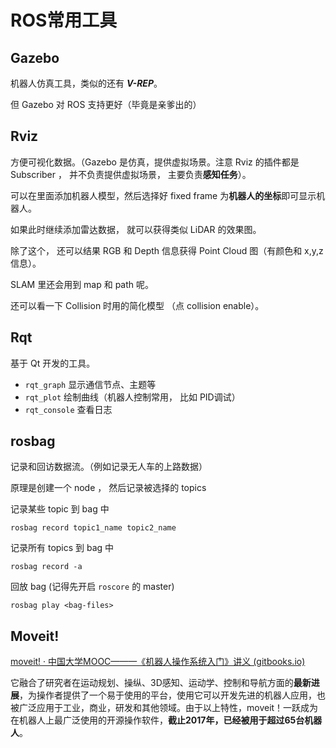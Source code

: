 # ROS常用工具



## Gazebo

机器人仿真工具，类似的还有 ***V-REP***。 

但 Gazebo 对 ROS 支持更好（毕竟是亲爹出的）



## Rviz

方便可视化数据。（Gazebo 是仿真，提供虚拟场景。注意 Rviz 的插件都是 Subscriber ， 并不负责提供虚拟场景， 主要负责**感知任务**）。

可以在里面添加机器人模型，然后选择好 fixed frame 为**机器人的坐标**即可显示机器人。

如果此时继续添加雷达数据， 就可以获得类似 LiDAR 的效果图。

除了这个， 还可以结果 RGB 和 Depth 信息获得 Point Cloud 图（有颜色和 x,y,z信息）。

SLAM 里还会用到 map 和 path 呢。

还可以看一下 Collision 时用的简化模型 （点 collision enable）。



## Rqt

基于 Qt 开发的工具。

- `rqt_graph`  显示通信节点、主题等
- `rqt_plot` 绘制曲线（机器人控制常用， 比如 PID调试）
- `rqt_console` 查看日志



## rosbag

记录和回访数据流。（例如记录无人车的上路数据）

原理是创建一个 node ， 然后记录被选择的 topics 

记录某些 topic 到 bag 中

```
rosbag record topic1_name topic2_name
```

记录所有 topics 到 bag 中

```
rosbag record -a
```

回放 bag (记得先开启 `roscore` 的 master)

```
rosbag play <bag-files>
```



## Moveit!

[moveit! · 中国大学MOOC———《机器人操作系统入门》讲义 (gitbooks.io)](https://sychaichangkun.gitbooks.io/ros-tutorial-icourse163/content/chapter5/5.6.html)

它融合了研究者在运动规划、操纵、3D感知、运动学、控制和导航方面的**最新进展**，为操作者提供了一个易于使用的平台，使用它可以开发先进的机器人应用，也被广泛应用于工业，商业，研发和其他领域。由于以上特性，moveit！一跃成为在机器人上最广泛使用的开源操作软件，**截止2017年，已经被用于超过65台机器人**。